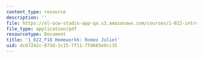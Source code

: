 ```yaml
---
content_type: resource
description: ''
file: https://ol-ocw-studio-app-qa.s3.amazonaws.com/courses/1-022-introduction-to-network-models-fall-2018/dc67242c873d1c157f117fd665e9cc35_MIT1_022F18_Homework6.pdf
file_type: application/pdf
resourcetype: Document
title: '1_022_F18 Homework6: Romeo Juliet'
uid: dc67242c-873d-1c15-7f11-7fd665e9cc35
---
```

